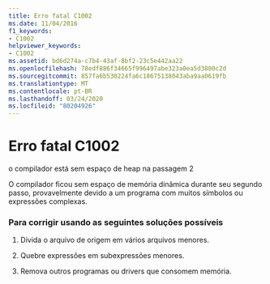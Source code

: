 ```yaml
---
title: Erro fatal C1002
ms.date: 11/04/2016
f1_keywords:
- C1002
helpviewer_keywords:
- C1002
ms.assetid: bd6d274a-c7b4-43af-8bf2-23c5e442aa22
ms.openlocfilehash: 78edf886f34665f996497abe323a0ea5d3800c2d
ms.sourcegitcommit: 857fa6b530224fa6c18675138043aba9aa0619fb
ms.translationtype: MT
ms.contentlocale: pt-BR
ms.lasthandoff: 03/24/2020
ms.locfileid: "80204926"
---
```

# <a name="fatal-error-c1002"></a>Erro fatal C1002

o compilador está sem espaço de heap na passagem 2

O compilador ficou sem espaço de memória dinâmica durante seu segundo passo, provavelmente devido a um programa com muitos símbolos ou expressões complexas.

### <a name="to-fix-by-using-the-following-possible-solutions"></a>Para corrigir usando as seguintes soluções possíveis

1. Divida o arquivo de origem em vários arquivos menores.

1. Quebre expressões em subexpressões menores.

1. Remova outros programas ou drivers que consomem memória.
